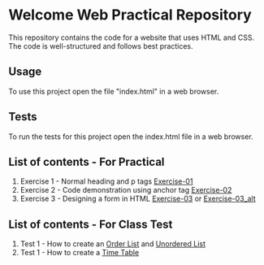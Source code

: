 # Welcome Web Practical Repository

This repository contains the code for a website that uses HTML and CSS. The code is well-structured and follows best practices.

## Usage

To use this project open the file "index.html" in a web browser.

## Tests

To run the tests for this project open the index.html file in a web browser.

## List of contents - For Practical
1. Exercise 1 - Normal heading and p tags [Exercise-01](./Exercise-01/index.html)
2. Exercise 2 - Code demonstration using anchor tag [Exercise-02](./Exercise-02/index.html)
3. Exercise 3 - Designing a form in HTML [Exercise-03](./Exercise-03/index.html) or [Exercise-03_alt](./Exercise-03/index-alt.html)

## List of contents - For Class Test
1. Test 1 - How  to create an [Order List](./Test/Lists/datalist.html) and [Unordered List](./Test/Lists/list.html)
2. Test 1 - How to create a [Time Table](./Test/Time%20Table/time%20table.html)